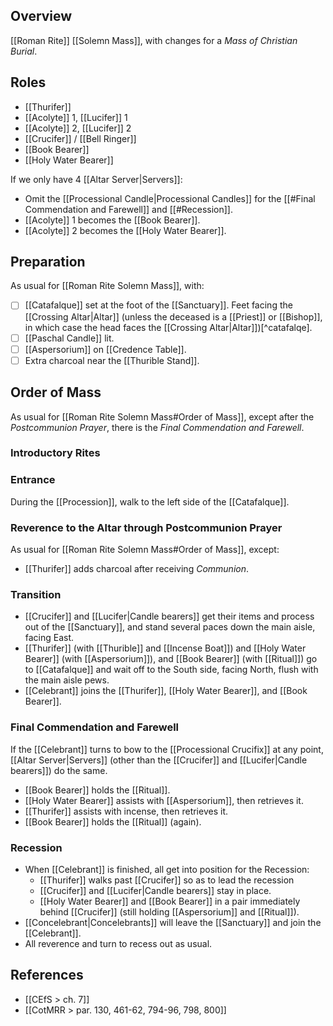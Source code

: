 ## Overview
[[Roman Rite]] [[Solemn Mass]], with changes for a _Mass of Christian Burial_.

## Roles
- [[Thurifer]]
- [[Acolyte]] 1, [[Lucifer]] 1
- [[Acolyte]] 2, [[Lucifer]] 2
- [[Crucifer]] / [[Bell Ringer]]
- [[Book Bearer]]
- [[Holy Water Bearer]]

If we only have 4 [[Altar Server|Servers]]:
- Omit the [[Processional Candle|Processional Candles]] for the [[#Final Commendation and Farewell]] and [[#Recession]].
- [[Acolyte]] 1 becomes the [[Book Bearer]].
- [[Acolyte]] 2 becomes the [[Holy Water Bearer]].

## Preparation
As usual for [[Roman Rite Solemn Mass]], with:
- [ ] [[Catafalque]] set at the foot of the [[Sanctuary]]. Feet facing the [[Crossing Altar|Altar]] (unless the deceased is a [[Priest]] or [[Bishop]], in which case the head faces the [[Crossing Altar|Altar]])[^catafalqe].
- [ ] [[Paschal Candle]] lit.
- [ ] [[Aspersorium]] on [[Credence Table]].
- [ ] Extra charcoal near the [[Thurible Stand]].

[^catafalque]: [[CEfS > par. 590]]

## Order of Mass
As usual for [[Roman Rite Solemn Mass#Order of Mass]], except after the _Postcommunion Prayer_, there is the _Final Commendation and Farewell_.

### Introductory Rites
### Entrance
During the [[Procession]], walk to the left side of the [[Catafalque]].

### Reverence to the Altar through Postcommunion Prayer
As usual for [[Roman Rite Solemn Mass#Order of Mass]], except:
- [[Thurifer]] adds charcoal after receiving _Communion_.

### Transition
- [[Crucifer]] and [[Lucifer|Candle bearers]] get their items and process out of the [[Sanctuary]], and stand several paces down the main aisle, facing East.
- [[Thurifer]] (with [[Thurible]] and [[Incense Boat]]) and [[Holy Water Bearer]] (with [[Aspersorium]]), and [[Book Bearer]] (with [[Ritual]]) go to [[Catafalque]] and wait off to the South side, facing North, flush with the main aisle pews.
- [[Celebrant]] joins the [[Thurifer]], [[Holy Water Bearer]], and [[Book Bearer]].

### Final Commendation and Farewell
If the [[Celebrant]] turns to bow to the [[Processional Crucifix]] at any point, [[Altar Server|Servers]] (other than the [[Crucifer]] and [[Lucifer|Candle bearers]]) do the same.
- [[Book Bearer]] holds the [[Ritual]].
- [[Holy Water Bearer]] assists with [[Aspersorium]], then retrieves it.
- [[Thurifer]] assists with incense, then retrieves it.
- [[Book Bearer]] holds the [[Ritual]] (again).

### Recession
- When [[Celebrant]] is finished, all get into position for the Recession:
	- [[Thurifer]] walks past [[Crucifer]] so as to lead the recession
	- [[Crucifer]] and [[Lucifer|Candle bearers]] stay in place.
	- [[Holy Water Bearer]] and [[Book Bearer]] in a pair immediately behind [[Crucifer]] (still holding [[Aspersorium]] and [[Ritual]]).
- [[Concelebrant|Concelebrants]] will leave the [[Sanctuary]] and join the [[Celebrant]].
- All reverence and turn to recess out as usual.

## References
- [[CEfS > ch. 7]]
- [[CotMRR > par. 130, 461-62, 794-96, 798, 800]]
